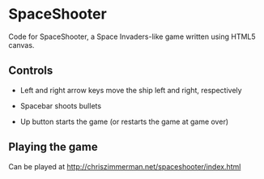 # SpaceShooter

Code for SpaceShooter, a Space Invaders-like game written using HTML5 canvas.


## Controls

* Left and right arrow keys move the ship left and right, respectively

* Spacebar shoots bullets

* Up button starts the game (or restarts the game at game over)

## Playing the game
Can be played at http://chriszimmerman.net/spaceshooter/index.html
